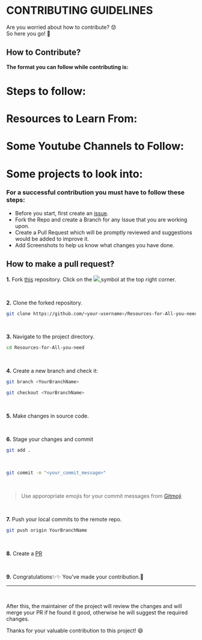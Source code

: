 # CONTRIBUTING GUIDELINES



Are you worried about how to contribute? 😟  
So here you go! 🙂

##  How to Contribute?

**The format you can follow while contributing is:**

# Steps to follow: 

# Resources to Learn From:

# Some Youtube Channels to Follow:

# Some projects to look into:


### For a successful contribution you must have to follow these steps: 
- Before you start, first create an [issue](https://github.com/LWM-Community/Resources-for-All-you-need/issues).
- Fork the Repo and create a Branch for any Issue that you are working upon.
- Create a Pull Request which will be promptly reviewed and suggestions would be added to improve it.
- Add Screenshots to help us know what changes you have done.

## How to make a pull request?

**1.** Fork [this](https://github.com/LWM-Community/Resources-for-All-you-need/) repository.
Click on the <a href="https://github.com/LWM-Community/Resources-for-All-you-need/"><img src="https://img.icons8.com/fluency/30/000000/code-fork.png"/>
</a> symbol at the top right corner.

<br> 

**2.** Clone the forked repository.
<br> 
```bash
git clone https://github.com/<your-username>/Resources-for-All-you-need.git
```

<br> 

**3.** Navigate to the project directory.
<br> 
```bash
cd Resources-for-All-you-need
```

<br> 

**4.** Create a new branch and check it:
<br> 
```bash
git branch <YourBranchName>
```
```bash
git checkout <YourBranchName>
```
<br> 

**5.** Make changes in source code.

<br> 

**6.** Stage your changes and commit
<br>

```bash
git add .
```
<br>

```bash
git commit -m "<your_commit_message>"
```
<br>

> Use apporopriate emojis for your commit messages from [Gitmoji](https://gitmoji.dev/)

<br> 

**7.** Push your local commits to the remote repo.
<br> 
```bash
git push origin YourBranchName
```

<br> 

**8.** Create a [PR](https://help.github.com/en/github/collaborating-with-issues-and-pull-requests/creating-a-pull-request) 

<br> 

**9.** Congratulations:sparkles::sparkles:  You've made your contribution.:tada:

---


<br>

After this, the maintainer of the project will review the changes and will merge your PR if he found it good, otherwise he will suggest the required changes.

Thanks for your valuable contribution to this project! 😄
